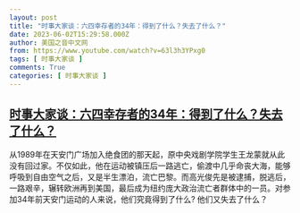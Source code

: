 ```yaml
---
layout: post
title: "时事大家谈：六四幸存者的34年：得到了什么？失去了什么？"
date: 2023-06-02T15:29:58.000Z
author: 美国之音中文网
from: https://www.youtube.com/watch?v=63l3h3YPxg0
tags: [ 时事大家谈 ]
comments: True
categories: [ 时事大家谈 ]
---
```

<!--1685719798000-->
[时事大家谈：六四幸存者的34年：得到了什么？失去了什么？](https://www.youtube.com/watch?v=63l3h3YPxg0)
------

<div>
从1989年在天安门广场加入绝食团的那天起，原中央戏剧学院学生王龙蒙就从此没有回过家。不仅如此，他在运动被镇压后一路逃亡，偷渡中几乎命丧大海，能够呼吸到自由空气之后，又是半生漂泊，流亡巴黎。而高光俊先是被逮捕，脱逃后，一路艰辛，辗转欧洲再到美国，最后成为纽约庞大政治流亡者群体中的一员。对参加34年前天安门运动的人来说，他们究竟得到了什么? 他们又失去了什么？
</div>
